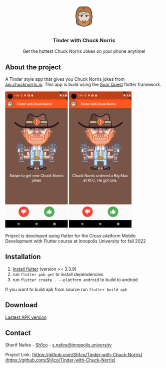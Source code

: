 <!-- PROJECT LOGO -->
<br />
<div align="center">
  <a href="https://github.com/Sh1co/Tinder-with-Chuck-Norris">
    <img src="graphics/chuck-norris-icon.png" alt="Logo" width="80" height="80">
  </a>

  <h3 align="center">Tinder with Chuck Norris</h3>

  <p align="center">
    Get the hottest Chuck Norris Jokes on your phone anytime!
  </p>
</div>

## About the project

A Tinder style app that gives you Chuck Norris jokes from [api.chucknorris.io](https://api.chucknorris.io). This app is build using the [Soar Quest](soar.quest) flutter framework.

<p float="left">
<img src="graphics/Screenshot_1665062916.png" alt="main" style="width:200px;"/>
<img src="graphics/Screenshot_1665062971.png" alt="main with joke" style="width:200px;"/>
</p>

Project is developed using flutter for the Cross-platform Mobile Development with Flutter course at Innopolis University for fall 2022

## Installation
1. [Install flutter](https://docs.flutter.dev/get-started/install) (version >= 3.3.9)
2. run `flutter pub get` to install dependencies
3. run `flutter create . --platform android` to build to android

If you want to build apk from source run `flutter build apk`

## Download

[Lastest APK version](https://github.com/Sh1co/Tinder-with-Chuck-Norris/releases/latest/download/chuck-norris.apk)

<!-- CONTACT -->
## Contact

Sherif Nafee - [Sh1co](https://github.com/Sh1co) - [s.nafee@innopolis.university](s.nafee@innopolis.university)

Project Link: [https://github.com/Sh1co/Tinder-with-Chuck-Norris](https://github.com/Sh1co/Tinder-with-Chuck-Norris)
